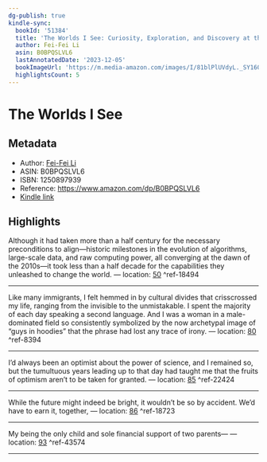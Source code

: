 ```yaml
---
dg-publish: true
kindle-sync:
  bookId: '51384'
  title: 'The Worlds I See: Curiosity, Exploration, and Discovery at the Dawn of AI'
  author: Fei-Fei Li
  asin: B0BPQSLVL6
  lastAnnotatedDate: '2023-12-05'
  bookImageUrl: 'https://m.media-amazon.com/images/I/81blPlUVdyL._SY160.jpg'
  highlightsCount: 5
---
```

# The Worlds I See
## Metadata
* Author: [Fei-Fei Li](https://www.amazon.comundefined)
* ASIN: B0BPQSLVL6
* ISBN: 1250897939
* Reference: https://www.amazon.com/dp/B0BPQSLVL6
* [Kindle link](kindle://book?action=open&asin=B0BPQSLVL6)

## Highlights
Although it had taken more than a half century for the necessary preconditions to align—historic milestones in the evolution of algorithms, large-scale data, and raw computing power, all converging at the dawn of the 2010s—it took less than a half decade for the capabilities they unleashed to change the world. — location: [50](kindle://book?action=open&asin=B0BPQSLVL6&location=50) ^ref-18494

---
Like many immigrants, I felt hemmed in by cultural divides that crisscrossed my life, ranging from the invisible to the unmistakable. I spent the majority of each day speaking a second language. And I was a woman in a male-dominated field so consistently symbolized by the now archetypal image of “guys in hoodies” that the phrase had lost any trace of irony. — location: [80](kindle://book?action=open&asin=B0BPQSLVL6&location=80) ^ref-8394

---
I’d always been an optimist about the power of science, and I remained so, but the tumultuous years leading up to that day had taught me that the fruits of optimism aren’t to be taken for granted. — location: [85](kindle://book?action=open&asin=B0BPQSLVL6&location=85) ^ref-22424

---
While the future might indeed be bright, it wouldn’t be so by accident. We’d have to earn it, together, — location: [86](kindle://book?action=open&asin=B0BPQSLVL6&location=86) ^ref-18723

---
My being the only child and sole financial support of two parents— — location: [93](kindle://book?action=open&asin=B0BPQSLVL6&location=93) ^ref-43574

---
